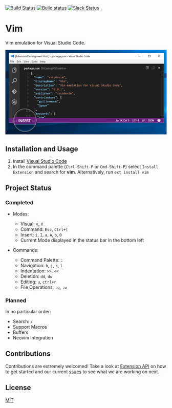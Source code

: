 [![Build Status](https://travis-ci.org/VSCodeVim/Vim.svg?branch=master)](https://travis-ci.org/VSCodeVim/Vim) [![Build status](https://ci.appveyor.com/api/projects/status/0t6ljij7g5h0ddx8?svg=true)](https://ci.appveyor.com/project/guillermooo/vim) [![Slack Status](http://slackin.westus.cloudapp.azure.com/badge.svg)](http://slackin.westus.cloudapp.azure.com)

# Vim

Vim emulation for Visual Studio Code. 

![Screenshot](images/screen.png)

## Installation and Usage

1. Install [Visual Studio Code](https://code.visualstudio.com/)
2. In the command palette (`Ctrl-Shift-P` or `Cmd-Shift-P`) select `Install Extension` and search for **vim**. Alternatively, run `ext install vim`

## Project Status

### Completed

* Modes:
    * Visual: `v`, `V`
    * Command: `Esc`, `Ctrl+[`
	* Insert: `i`, `I`, `a`, `A`, `o`, `O`
	* Current Mode displayed in the status bar in the bottom left

* Commands:
	* Command Palette: `:`
	* Navigation: `h`, `j`, `k`, `l`
	* Indentation: `>>`, `<<`
	* Deletion: `dd`, `dw`
	* Editing: `u`, `ctrl+r`
	* File Operations: `:q`, `:w`

### Planned

In no particular order:

* Search: `/`	
* Support Macros
* Buffers
* Neovim Integration

## Contributions

Contributions are extremely welcomed! Take a look at [Extension API](https://code.visualstudio.com/docs/extensionAPI/overview) on how to get started and our current [ssues](https://github.com/VSCodeVim/Vim/issues) to see what we are working on next.

## License

[MIT](LICENSE.txt)
